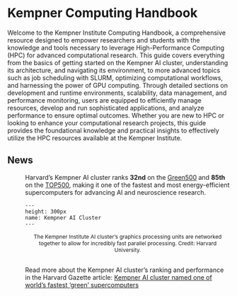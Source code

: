 # Kempner Computing Handbook

Welcome to the Kempner Institute Computing Handbook, a comprehensive resource designed to empower researchers and students with the knowledge and tools necessary to leverage High-Performance Computing (HPC) for advanced computational research. This guide covers everything from the basics of getting started on the Kempner AI cluster, understanding its architecture, and navigating its environment, to more advanced topics such as job scheduling with SLURM, optimizing computational workflows, and harnessing the power of GPU computing. Through detailed sections on development and runtime environments, scalability, data management, and performance monitoring, users are equipped to efficiently manage resources, develop and run sophisticated applications, and analyze performance to ensure optimal outcomes. Whether you are new to HPC or looking to enhance your computational research projects, this guide provides the foundational knowledge and practical insights to effectively utilize the HPC resources available at the Kempner Institute.

## News

<div style="margin-left: 40px;">

Harvard’s Kempner AI cluster ranks **32nd** on the [Green500](https://top500.org/lists/green500/list/2024/11/) and **85th** on the [TOP500](https://top500.org/lists/top500/list/2024/11/), making it one of the fastest and most energy-efficient supercomputers for advancing AI and neuroscience research.

```{figure} figures/jpg/Main-Art.AI-Clustering.jpg
---
height: 300px
name: Kempner AI Cluster
---

```

<div style="text-align: center; font-size: 12px; max-width: 600px; margin: 0 auto;">
The Kempner Institute AI cluster’s graphics processing units are networked together to allow for incredibly fast parallel processing.
Credit: Harvard University.<br><br>
</div>

 Read more about the Kempner AI cluster’s ranking and performance in the Harvard Gazette article: [Kempner AI cluster named one of world’s fastest ‘green’ supercomputers](https://news.harvard.edu/gazette/story/2024/11/kempner-ai-cluster-named-one-of-worlds-fastest-green-supercomputers/)

</div>

